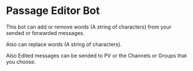 # Passage Editor Bot
This bot can add or remove words (A string of characters) from your sended or forwarded messages.

Also can replace words (A string of characters).

Also Edited messages can be sended to PV or the Channels or Groups that you choose.
